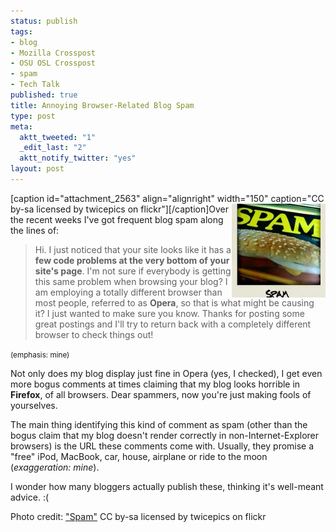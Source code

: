 ```yaml
--- 
status: publish
tags: 
- blog
- Mozilla Crosspost
- OSU OSL Crosspost
- spam
- Tech Talk
published: true
title: Annoying Browser-Related Blog Spam
type: post
meta: 
  aktt_tweeted: "1"
  _edit_last: "2"
  aktt_notify_twitter: "yes"
layout: post
---
```

[caption id="attachment_2563" align="alignright" width="150" caption="CC by-sa licensed by twicepics on flickr"]<img src="/media/wp/2010/01/spam-polaroid-150x150.jpg" alt="" title="Spam" width="150" height="150" class="size-thumbnail wp-image-2563 alignright" align="right" />[/caption]Over the recent weeks I've got frequent blog spam along the lines of:

<blockquote>Hi. I just noticed that your site looks like it has a <strong>few code problems at the very bottom of your site's page</strong>. I'm not sure if everybody is getting this same problem when browsing your blog? I am employing a totally different browser than most people, referred to as <strong>Opera</strong>, so that is what might be causing it? I just wanted to make sure you know. Thanks for posting some great postings and I'll try to return back with a completely different browser to check things out!</blockquote>
<small>(emphasis: mine)</small>

Not only does my blog display just fine in Opera (yes, I checked), I get even more bogus comments at times claiming that my blog looks horrible in <strong>Firefox</strong>, of all browsers. Dear spammers, now you're just making fools of yourselves.

The main thing identifying this kind of comment as spam (other than the bogus claim that my blog doesn't render correctly in non-Internet-Explorer browsers) is the URL these comments come with. Usually, they promise a "free" iPod, MacBook, car, house, airplane or ride to the moon (<em>exaggeration: mine</em>).

I wonder how many bloggers actually publish these, thinking it's well-meant advice. :(

<span class="credits">Photo credit: <a href="http://www.flickr.com/photos/30713600@N00/4303749670/">"Spam"</a> CC by-sa licensed by twicepics on flickr</span>

